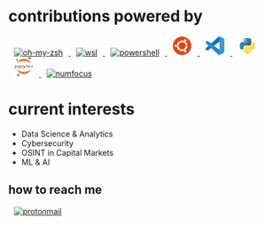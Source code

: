 # **contributions powered by**

<p align="left">
<a href="https://ohmyz.sh/">
<img src="https://s3.amazonaws.com/ohmyzsh/oh-my-zsh-logo.png"  alt="oh-my-zsh" height="35" hspace="10px"/>
</a>
<a href="https://docs.microsoft.com/en-us/windows/wsl/about">
<img src="https://bendyworks.com/assets/images/blog/2020-05-21-setup-windows-development-eb5c79a7.png"  alt="wsl"  height="35" hspace="10px"/>
</a>
<a href="https://docs.microsoft.com/en-us/powershell/">
<img src="https://raw.githubusercontent.com/PowerShell/PowerShell/master/assets/ps_black_64.svg?sanitize=true"  alt="powershell" width="35" height="35" hspace="10px"/>
</a>
<a href="https://ubuntu.com/">
<img src="https://raw.githubusercontent.com/devicons/devicon/master/icons/ubuntu/ubuntu-plain.svg"  alt="ubuntu-linux" width="35" height="35" hspace="10px"/>
</a>
<a  href="https://code.visualstudio.com/">
<img src="https://raw.githubusercontent.com/devicons/devicon/master/icons/vscode/vscode-original.svg" alt="vscode" width="35" height="35" hspace="10px"/>
</a>
<a  href="https://www.python.org">
<img src="https://raw.githubusercontent.com/devicons/devicon/master/icons/python/python-original.svg" alt="python" width="35" height="35" hspace="10px"/>
</a>
<a href="https://jupyter.org">
<img src="https://raw.githubusercontent.com/devicons/devicon/master/icons/jupyter/jupyter-original-wordmark.svg" alt="jupyter"  width="35" height="35" hspace="10px"/>
</a>
<a href="https://numfocus.org/sponsored-projects?_sft_project_category=python-interface">
<img src="https://numfocus.org/wp-content/uploads/2018/01/optNumFocus_LRG.png" alt="numfocus"  height="35" hspace="10px"/>
</a>
</p>

# **current interests**

- Data Science & Analytics
- Cybersecurity
- OSINT in Capital Markets
- ML & AI

## **how to reach me**

<p align="left">
<a href="mailto:queirvz@protonmail.ch?subject=reader@github.com%20re: ">
<img src="https://protonmail.com/images/media/logos/protonmail-logo-dark.svg" alt="protonmail" height="25" width="75" hspace="10px" />
</a>
</p>